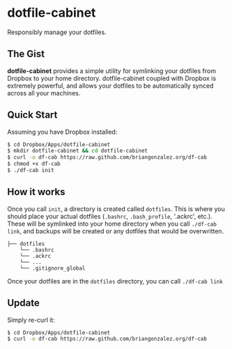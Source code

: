 dotfile-cabinet
===============
Responsibly manage your dotfiles.

The Gist
--------
**dotfile-cabinet** provides a simple utility for symlinking your dotfiles from Dropbox to your home directory. dotfile-cabinet coupled with Dropbox is extremely powerful, and allows your dotfiles to be automatically synced across all your machines.

Quick Start
------------

Assuming you have Dropbox installed:

```bash
$ cd Dropbox/Apps/dotfile-cabinet                                                 
$ mkdir dotfile-cabinet && cd dotfile-cabinet
$ curl -o df-cab https://raw.github.com/briangonzalez.org/df-cab 
$ chmod +x df-cab
$ ./df-cab init
```

How it works
------------

Once you call `init`, a directory is created called `dotfiles`. This is where you should place your actual dotfiles (`.bashrc`, `.bash_profile`, '.ackrc', etc.). These will be symlinked into your home directory when you call `./df-cab link`, and backups will be created or any dotfiles that would be overwritten.

```
├── dotfiles
    └── .bashrc
    └── .ackrc
    └── ...
    └── .gitignore_global
```

Once your dotfiles are in the `dotfiles` directory, you can call `./df-cab link`



Update
------
Simply re-curl it:

```bash
$ cd Dropbox/Apps/dotfile-cabinet
$ curl -o df-cab https://raw.github.com/briangonzalez.org/df-cab 
```
